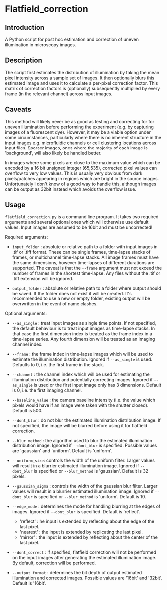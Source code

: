 # Flatfield_correction

## Introduction

A Python script for post hoc estimation and correction of uneven illumination in microscopy images.

## Description

The script first estimates the distribution of illumination by taking the mean pixel intensity across a sample set of images. It then optionally blurs this estimated image and uses it to calculate a per-pixel correction factor. This matrix of correction factors is (optionally) subsequently multiplied by every frame (in the relevant channel) across input images.

## Caveats

This method will likely never be as good as testing and correcting for for uneven illumination before performing the experiment (e.g. by capturing images of a fluorescent dye). However, it may be a viable option under some circumstances, particularly where there is no inherent structure in the input images e.g. microfluidic channels or cell clustering locations across input files. Sparser images, ones where the majority of each image is 'background', will also likely be handled better.

In images where some pixels are close to the maximum value which can be encoded by a 16 bit unsigned integer (65,535), corrected pixel values can overflow to very low values. This is usually very obvious from dark pixels/patches appearing in regions which are bright in the source images. Unfortunately I don't know of a good way to handle this, although images can be output as 32bit instead which avoids the overflow issue.

## Usage

`flatfield_correction.py` is a command line program. It takes two required arguments and several optional ones which will otherwise use default values. Input images are assumed to be 16bit and must be uncorrected! 

Required arguments:
- `input_folder` : absolute or relative path to a folder with input images in .tif or .tiff format. These can be single frames, time-lapse stacks of frames, or multichannel time-lapse stacks. All image frames must have the same dimensions, however time-lapses of different durations are supported. The caveat is that the `--frame` argument must not exceed the number of frames in the shortest time-lapse. Any files without the .tif or .tiff extension will be ignored.

- `output_folder` : absolute or relative path to a folder where output should be saved. If the folder does not exist it will be created. It's recommended to use a new or empty folder, existing output will be overwritten in the event of name clashes.

Optional arguments:
- `--as_single` : treat input images as single time points. If not specified, the default behaviour is to treat input images as time-lapse stacks. In that case the first dimension index is treated as the frame index in a time-lapse series. Any fourth dimension will be treated as an imaging channel index.

- `--frame` : the frame index in time-lapse images which will be used to estimate the illumination distribution. Ignored if `--as_single` is used. Defaults to 0, i.e. the first frame in the stack.

- `--channel` : the channel index which will be used for estimating the illumination distribution and potentially correcting images. Ignored if `--as_single` is used or the first input image only has 3 dimensions. Default is 0, i.e. the first imaging channel.

- `--baseline_value` : the camera baseline intensity (i.e. the value which pixels would have if an image were taken with the shutter closed). Default is 500.

- `--dont_blur` : do not blur the estimated illumination distribution image. If not specified, the image will be blurred before using it for flatfield correction.

- `--blur_method` : the algorithm used to blur the estimated illumination distribution image. Ignored if `--dont_blur` is specified. Possible values are 'gaussian' and 'uniform'. Default is 'uniform'.

- `--uniform_size`: controls the width of the uniform filter. Larger values will result in a blurrier estimated illumination image. Ignored if `--dont_blur` is specified or `--blur_method` is 'gaussian'. Default is 32 pixels.

- `--gaussian_sigma` : controls the width of the gaussian blur filter. Larger values will result in a blurrier estimated illumination image. Ignored if `--dont_blur` is specified or `--blur_method` is 'uniform'. Default is 10.

- `--edge_mode` : determines the mode for handling blurring at the edges of images. Ignored if `--dont_blur` is specified. Default is 'reflect'.
    - 'reflect' : he input is extended by reflecting about the edge of the last pixel.
    - 'nearest' : the input is extended by replicating the last pixel.
    - 'mirror' : the input is extended by reflecting about the center of the last pixel.

- `--dont_correct` : if specified, flatfield correction will not be performed on the input images after generating the estimated illumination image. By default, correction will be performed.

- `--output_format` : determines the bit depth of output estimated illumination and corrected images. Possible values are '16bit' and '32bit'. Default is '16bit'.